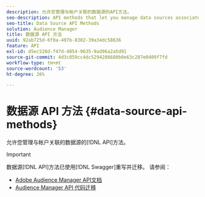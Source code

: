 ```yaml
---
description: 允许您管理与帐户关联的数据源的API方法。
seo-description: API methods that let you manage data sources associated with your account.
seo-title: Data Source API Methods
solution: Audience Manager
title: 数据源 API 方法
uuid: 92ab725d-6f0a-497b-8302-39a34dc58636
feature: API
exl-id: d5ec520d-f47d-4054-9635-9ad96a2a5d91
source-git-commit: 4d3c859cc4dc5294286680b0e63c287e0409f7fd
workflow-type: tm+mt
source-wordcount: '53'
ht-degree: 26%

---
```


# 数据源 API 方法 {#data-source-api-methods}

允许您管理与帐户关联的数据源的[!DNL API]方法。

<!-- c_rest_data_sources.xml -->

>[!IMPORTANT]
>
>数据源[!DNL API]方法已使用[!DNL Swagger]重写并迁移。 请参阅：
>
>* [Adobe Audience Manager API文档](https://bank.demdex.com/portal/swagger/index.html)
>* [Audience Manager API 代码迁移](../../api/api-swagger-migration.md)
>
